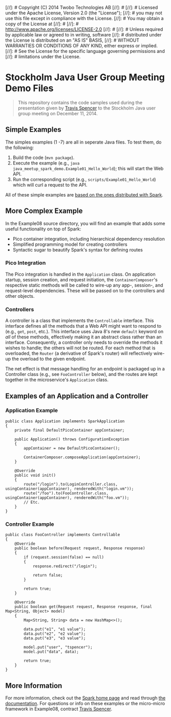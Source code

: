 [//]: # Copyright (C) 2014 Twobo Technologies AB
[//]: # 
[//]: # Licensed under the Apache License, Version 2.0 (the "License");
[//]: # you may not use this file except in compliance with the License.
[//]: # You may obtain a copy of the License at
[//]: # 
[//]: # http://www.apache.org/licenses/LICENSE-2.0
[//]: # 
[//]: # Unless required by applicable law or agreed to in writing, software
[//]: # distributed under the License is distributed on an "AS IS" BASIS,
[//]: # WITHOUT WARRANTIES OR CONDITIONS OF ANY KIND, either express or implied.
[//]: # See the License for the specific language governing permissions and
[//]: # limitations under the License.

# Stockholm Java User Group Meeting Demo Files

> This repository contains the code samples used during the presentation given by [Travis Spencer][travis] to the Stockholm Java user group meeting on December 11, 2014.

## Simple Examples

The simples examples (1 -7) are all in seperate Java files. To test them, do the following:

1. Build the code (`mvn package`).
2. Execute the example (e.g., `java java_meetup_spark_demo.Example01_Hello_World`); this will start the Web API.
3. Run the corresponding script (e.g., `scripts/Example01_Hello_World`) which will curl a request to the API.

All of these simple examples are [based on the ones distributed with Spark][spark].

## More Complex Example

In the Example08 source directory, you will find an example that adds some useful functionality on top of Spark:

* Pico container integration, including hierarchical dependency resolution 
* Simplified programming model for creating controllers
* Syntactic sugar to beautify Spark's syntax for defining routes

### Pico Integration

The Pico integration is handled in the `Application` class. On application startup, session creation, and request initiation, the `ContainerComposer`'s respective static methods will be called to wire-up any app-, session-, and request-level dependencies. These will be passed on to the controllers and other objects.

### Controllers

A controller is a class that implements the `Controllable` interface. This interface defines all the methods that a Web API might want to respond to (e.g., `get`, `post`, etc.). This interface uses Java 8's new `default` keyword on *all* of these methods, effectively making it an abstract class rather than an interface. Consequently, a controller only needs to override the methods it wishes to handle; the others will not be routed. For each method that is overloaded, the `Router` (a derivative of Spark's router) will reflectively wire-up the overload to the given endpoint. 

The net effect is that message handling for an endpoint is packaged up in a Controller class (e.g., see `FooController` below), and the routes are kept together in the microservice's `Application` class.

## Examples of an Application and a Controller

### Application Example

```
public class Application implements SparkApplication
{
    private final DefaultPicoContainer appContainer;

    public Application() throws ConfigurationException
    {
        appContainer = new DefaultPicoContainer();

        ContainerComposer.composeApplication(appContainer);
    }

    @Override
    public void init()
    {
        route("/login").to(LoginController.class, usingContainer(appContainer), renderedWith("login.vm"));
        route("/foo").to(FooController.class, usingContainer(appContainer), renderedWith("foo.vm"));
        // Etc.
    }
}
```

### Controller Example

```
public class FooController implements Controllable
{
    @Override
    public boolean before(Request request, Response response)
    {
        if (request.session(false) == null)
        {
            response.redirect("/login");

            return false;
        }

        return true;
    }

    @Override
    public boolean get(Request request, Response response, final Map<String, Object> model)
    {
        Map<String, String> data = new HashMap<>();

        data.put("e1", "e1 value");
        data.put("e2", "e2 value");
        data.put("e3", "e3 value");

        model.put("user", "tspencer");
        model.put("data", data);

        return true;
    }
}
```

## More Information

For more information, check out the [Spark home page][spark-home-page] and read through [the documentation][spark-docs]. For questions or info on these examples or the micro-micro framework in Example08, contract [Travis Spencer][travis].

[spark]: https://github.com/perwendel/spark
[spark-home-page]: http://sparkjava.com/
[spark-docs]: http://sparkjava.com/documentation.html
[travis]: http://travisspencer.com/contact-me.html